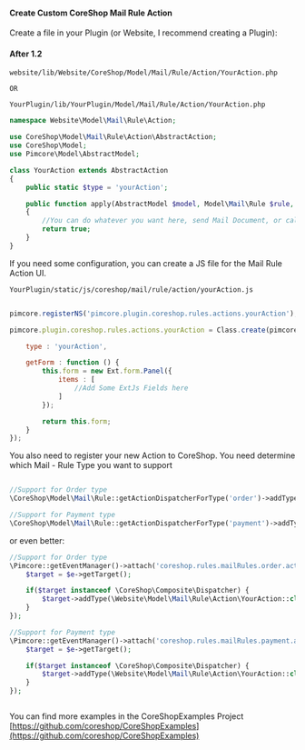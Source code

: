 
#### Create Custom CoreShop Mail Rule Action

Create a file in your Plugin (or Website, I recommend creating a Plugin):

#### After 1.2

```
website/lib/Website/CoreShop/Model/Mail/Rule/Action/YourAction.php

OR

YourPlugin/lib/YourPlugin/Model/Mail/Rule/Action/YourAction.php
```

```php
namespace Website\Model\Mail\Rule\Action;

use CoreShop\Model\Mail\Rule\Action\AbstractAction;
use CoreShop\Model;
use Pimcore\Model\AbstractModel;

class YourAction extends AbstractAction
{
    public static $type = 'yourAction';

    public function apply(AbstractModel $model, Model\Mail\Rule $rule, $params = [])
    {
        //You can do whatever you want here, send Mail Document, or call API
        return true;
    }
}

```
If you need some configuration, you can create a JS file for the Mail Rule Action UI.

```
YourPlugin/static/js/coreshop/mail/rule/action/yourAction.js
```

```js

pimcore.registerNS('pimcore.plugin.coreshop.rules.actions.yourAction');

pimcore.plugin.coreshop.rules.actions.yourAction = Class.create(pimcore.plugin.coreshop.rules.actions.abstract, {

    type : 'yourAction',

    getForm : function () {
        this.form = new Ext.form.Panel({
            items : [
                //Add Some ExtJs Fields here
            ]
        });

        return this.form;
    }
});

```

You also need to register your new Action to CoreShop. You need determine which Mail - Rule Type you want to support

```php

//Support for Order type
\CoreShop\Model\Mail\Rule::getActionDispatcherForType('order')->addType(\Website\Model\Mail\Rule\Action\YourAction::class);

//Support for Payment type
\CoreShop\Model\Mail\Rule::getActionDispatcherForType('payment')->addType(\Website\Model\Mail\Rule\Action\YourAction::class);
```

or even better:

```php
//Support for Order type
\Pimcore::getEventManager()->attach('coreshop.rules.mailRules.order.action.init', function(\Zend_EventManager_Event $e) {
    $target = $e->getTarget();

    if($target instanceof \CoreShop\Composite\Dispatcher) {
        $target->addType(\Website\Model\Mail\Rule\Action\YourAction::class);
    }
});

//Support for Payment type
\Pimcore::getEventManager()->attach('coreshop.rules.mailRules.payment.action.init', function(\Zend_EventManager_Event $e) {
    $target = $e->getTarget();

    if($target instanceof \CoreShop\Composite\Dispatcher) {
        $target->addType(\Website\Model\Mail\Rule\Action\YourAction::class);
    }
});



```

You can find more examples in the CoreShopExamples Project [https://github.com/coreshop/CoreShopExamples](https://github.com/coreshop/CoreShopExamples)
